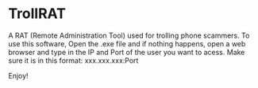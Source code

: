 # TrollRAT
A RAT (Remote Administration Tool) used for trolling phone scammers.
To use this software, Open the .exe file and if nothing happens, open a web browser and type in the IP and Port of the user you want to acess. Make sure it is in this format: xxx.xxx.xxx:Port

Enjoy!
